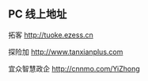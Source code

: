 ## PC 线上地址  
拓客 http://tuoke.ezess.cn   

探险加 http://www.tanxianplus.com  

宜众智慧政企 http://cnnmo.com/YiZhong  

